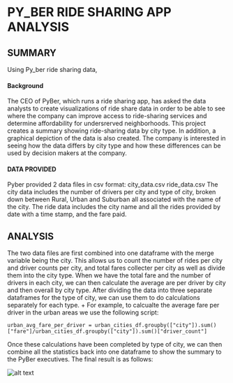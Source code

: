 # PY_BER RIDE SHARING APP ANALYSIS
## SUMMARY
Using Py_ber ride sharing data, 
#### Background
The CEO of PyBer, which runs a ride sharing app, has asked the data analysts to create visualizations of ride share data in order to be able to see where the company can improve access to ride-sharing services and determine affordability for undersrerved neighborhoods.  This project creates a summary showing ride-sharing data by city type.  In addition, a graphical depiction of the data is also created.  The company is interested in seeing how the data differs by city type and how these differences can be used by decision makers at the company.  

#### DATA PROVIDED
Pyber provided 2 data files in csv format:
city_data.csv
ride_data.csv
The city data includes the number of drivers per city and type of city, broken down between Rural, Urban and Suburban all associated with the name of the city.  The ride data includes the city name and all the rides provided by date with a time stamp, and the fare paid.
  
## ANALYSIS
The two data files are first combined into one dataframe with the merge variable being the city.  This allows us to count the number of rides per city and driver counts per city, and total fares collecter per city as well as divide them into the city type.  When we have the total fare and the number of drivers in each city, we can then calculate the average are per driver by city and then overall by city type.  After dividing the data into three separate dataframes for the type of city, we can use them to do calculations separately for each type. + For example, to calcualte the average fare per driver in the urban areas we use the following script:
  
`urban_avg_fare_per_driver = urban_cities_df.groupby(["city"]).sum()["fare"]/urban_cities_df.groupby(["city"]).sum()["driver_count"]`
  
  Once these calculations have been completed by type of city, we can then combine all the statistics back into one dataframe to show the summary to the PyBer executives.  The final result is as follows:
  
![alt text](image.jpg)
  
